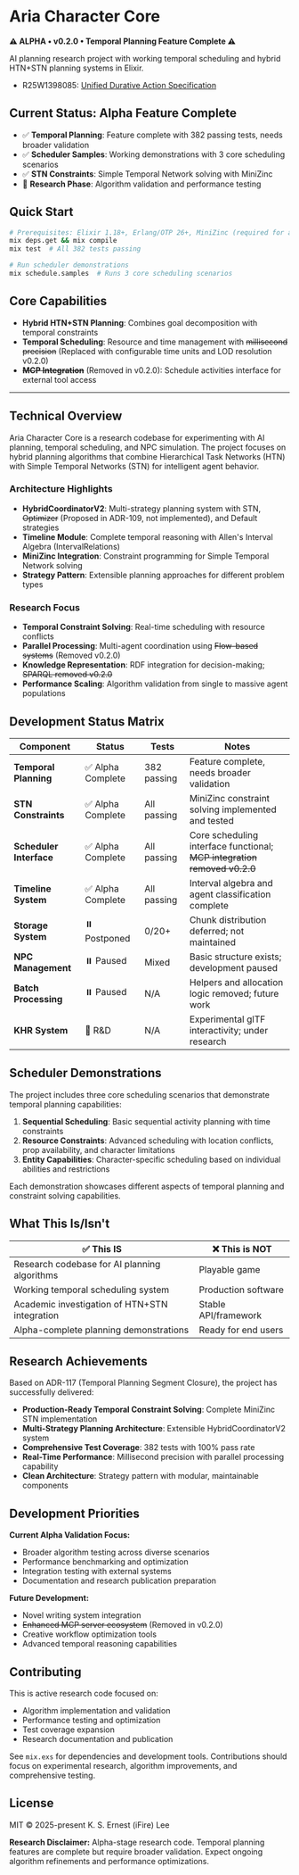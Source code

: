 # Aria Character Core

**⚠️ ALPHA • v0.2.0 • Temporal Planning Feature Complete ⚠️**

AI planning research project with working temporal scheduling and hybrid HTN+STN planning systems in Elixir.

* R25W1398085: [Unified Durative Action Specification](decisions/R25W1398085-unified-durative-action-specification-and-planner-standardization.md)

## Current Status: Alpha Feature Complete

* ✅ **Temporal Planning**: Feature complete with 382 passing tests, needs broader validation
* ✅ **Scheduler Samples**: Working demonstrations with 3 core scheduling scenarios
* ✅ **STN Constraints**: Simple Temporal Network solving with MiniZinc
* 🧪 **Research Phase**: Algorithm validation and performance testing

## Quick Start

```bash
# Prerequisites: Elixir 1.18+, Erlang/OTP 26+, MiniZinc (required for alpha stage), cmake, and libgit2_1.8-devel
mix deps.get && mix compile
mix test  # All 382 tests passing

# Run scheduler demonstrations
mix schedule.samples  # Runs 3 core scheduling scenarios
```

## Core Capabilities

* **Hybrid HTN+STN Planning**: Combines goal decomposition with temporal constraints
* **Temporal Scheduling**: Resource and time management with ~~millisecond precision~~ (Replaced with configurable time units and LOD resolution v0.2.0)
* ~~**MCP Integration**~~ (Removed in v0.2.0): Schedule activities interface for external tool access

---

## Technical Overview

Aria Character Core is a research codebase for experimenting with AI planning, temporal scheduling, and NPC simulation. The project focuses on hybrid planning algorithms that combine Hierarchical Task Networks (HTN) with Simple Temporal Networks (STN) for intelligent agent behavior.

### Architecture Highlights

* **HybridCoordinatorV2**: Multi-strategy planning system with STN, ~~Optimizer~~ (Proposed in ADR-109, not implemented), and Default strategies
* **Timeline Module**: Complete temporal reasoning with Allen's Interval Algebra (IntervalRelations)
* **MiniZinc Integration**: Constraint programming for Simple Temporal Network solving
* **Strategy Pattern**: Extensible planning approaches for different problem types

### Research Focus

* **Temporal Constraint Solving**: Real-time scheduling with resource conflicts
* **Parallel Processing**: Multi-agent coordination using ~~Flow-based systems~~ (Removed v0.2.0)
* **Knowledge Representation**: RDF integration for decision-making; ~~SPARQL removed v0.2.0~~
* **Performance Scaling**: Algorithm validation from single to massive agent populations

## Development Status Matrix

| Component              | Status           | Tests       | Notes                                                    |
| ---------------------- | ---------------- | ----------- | -------------------------------------------------------- |
| **Temporal Planning**  | ✅ Alpha Complete | 382 passing | Feature complete, needs broader validation               |
| **STN Constraints**    | ✅ Alpha Complete | All passing | MiniZinc constraint solving implemented and tested       |
| **Scheduler Interface** | ✅ Alpha Complete | All passing | Core scheduling interface functional; ~~MCP integration removed v0.2.0~~ |
| **Timeline System**    | ✅ Alpha Complete | All passing | Interval algebra and agent classification complete       |
| **Storage System**     | ⏸️ Postponed     | 0/20+       | Chunk distribution deferred; not maintained             |
| **NPC Management**     | ⏸️ Paused        | Mixed       | Basic structure exists; development paused              |
| **Batch Processing**   | ⏸️ Paused        | N/A         | Helpers and allocation logic removed; future work       |
| **KHR System**         | 🧪 R&D           | N/A         | Experimental glTF interactivity; under research         |

## Scheduler Demonstrations

The project includes three core scheduling scenarios that demonstrate temporal planning capabilities:

1. **Sequential Scheduling**: Basic sequential activity planning with time constraints
2. **Resource Constraints**: Advanced scheduling with location conflicts, prop availability, and character limitations
3. **Entity Capabilities**: Character-specific scheduling based on individual abilities and restrictions

Each demonstration showcases different aspects of temporal planning and constraint solving capabilities.

## What This Is/Isn't

| ✅ This IS                                        | ❌ This is NOT       |
| ------------------------------------------------- | -------------------- |
| Research codebase for AI planning algorithms      | Playable game        |
| Working temporal scheduling system                 | Production software  |
| Academic investigation of HTN+STN integration     | Stable API/framework |
| Alpha-complete planning demonstrations             | Ready for end users  |

## Research Achievements

Based on ADR-117 (Temporal Planning Segment Closure), the project has successfully delivered:

* **Production-Ready Temporal Constraint Solving**: Complete MiniZinc STN implementation
* **Multi-Strategy Planning Architecture**: Extensible HybridCoordinatorV2 system
* **Comprehensive Test Coverage**: 382 tests with 100% pass rate
* **Real-Time Performance**: Millisecond precision with parallel processing capability
* **Clean Architecture**: Strategy pattern with modular, maintainable components

## Development Priorities

**Current Alpha Validation Focus:**

* Broader algorithm testing across diverse scenarios
* Performance benchmarking and optimization
* Integration testing with external systems
* Documentation and research publication preparation

**Future Development:**

* Novel writing system integration
* ~~Enhanced MCP server ecosystem~~ (Removed in v0.2.0)
* Creative workflow optimization tools
* Advanced temporal reasoning capabilities

## Contributing

This is active research code focused on:

* Algorithm implementation and validation
* Performance testing and optimization
* Test coverage expansion
* Research documentation and publication

See `mix.exs` for dependencies and development tools. Contributions should focus on experimental research, algorithm improvements, and comprehensive testing.

## License

MIT © 2025-present K. S. Ernest (iFire) Lee

**Research Disclaimer:** Alpha-stage research code. Temporal planning features are complete but require broader validation. Expect ongoing algorithm refinements and performance optimizations.
